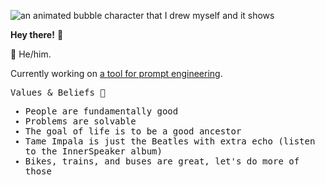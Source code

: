 ![an animated bubble character that I drew myself and it shows](https://github.com/Flaque/Flaque/raw/master/bubble.gif)

<b>Hey there!</b> 🌊 

🌉 He/him. 

Currently working on [a tool for prompt engineering](https://everyprompt.com). 

<samp>
<p>Values & Beliefs 🚂</p>
<ul> 
  <li> People are fundamentally good </li>
  <li> Problems are solvable </li>
  <li> The goal of life is to be a good ancestor </li>
  <li> Tame Impala is just the Beatles with extra echo (listen to the InnerSpeaker album) </li>
  <li> Bikes, trains, and buses are great, let's do more of those </li>
</ul>
</samp>


